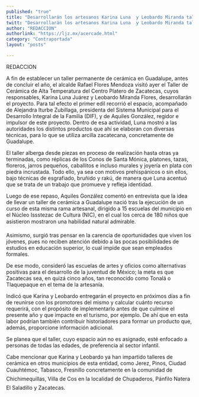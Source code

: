 ```yaml
---
published: "true"
title: "Desarrollarán los artesanos Karina Luna  y Leobardo Miranda taller de cerámica"
twitt: "Desarrollarán los artesanos Karina Luna  y Leobardo Miranda taller de cerámica"
author: "REDACCION"
authorlink: "https://ljz.mx/acercade.html"
category: "Contraportada"
layout: "posts"

---
```



  REDACCION



  A fin de establecer un taller permanente de cerámica en Guadalupe, antes de concluir el año, el alcalde Rafael Flores Mendoza visitó ayer el Taller de Cerámica de Alta Temperatura del Centro Platero de Zacatecas, cuyos responsables, Karina Luna Juárez y Leobardo Miranda Flores, desarrollarán el proyecto. Para tal efecto el primer edil recorrió el espacio, acompañado de Alejandra Iturbe Zubillaga, presidenta del Sistema Municipal para el Desarrollo Integral de la Familia (DIF), y de Aquiles González, regidor e impulsor de este proyecto. Dentro de esa actividad, Luna mostró a las autoridades los distintos productos que ahí se elaboran con diversas técnicas, para lo que se utiliza arcilla zacatecana, concretamente de Guadalupe.



  El taller alberga desde piezas en proceso de realización hasta otras ya terminadas, como réplicas de los Conos de Santa Mónica, platones, tazas, floreros, jarros pequeños, caballitos e incluso murales y joyería en plata con piedra incrustada. Todo ello, ya sea con motivos prehispánicos o sin ellos, bajo técnicas de esgrafiado, bruñido y rakú, de manera que Luna acentuó que se trata de un trabajo que promueve y refleja identidad.



  Luego de ese repaso, Aquiles González comentó en entrevista que la idea de llevar un taller de cerámica a Guadalupe nació tras la ejecución de un curso de esta misma rama artesanal, dirigido a 15 escuelas del municipio en el Núcleo Issstezac de Cultura (NIC), en el cual los cerca de 180 niños que asistieron mostraron una habilidad natural admirable.



  Asimismo, surgió tras pensar en la carencia de oportunidades que viven los jóvenes, pues no reciben atención debido a las pocas posibilidades de estudios en educación superior, lo cual impide que sean empleados formales.



  De ese modo, consideró las escuelas de artes y oficios como alternativas positivas para el desarrollo de la juventud de México; la meta es que Zacatecas sea, en quizá cinco años, tan reconocido como Tonalá o Tlaquepaque en el tema de la artesanía.



  Indicó que Karina y Leobardo entregarán el proyecto en próximos días a fin de reunirse con los promotores del mismo y calcular cuánto recurso requerirá, con el propósito de implementarlo antes de que culmine el presente año y que impacte en el turismo, por ejemplo. De ahí que en esta labor podrían también contribuir historiadores para formar un producto que, además, proporcione información adicional.



  Se planea que el taller, cuyo espacio aún no es asignado, esté enfocado a personas de todas las edades, de preferencia al sector infantil.



  Cabe mencionar que Karina y Leobardo ya han impartido talleres de cerámica en otros municipios de esta entidad, como Jerez, Pinos, Ciudad Cuauhtémoc, Tabasco, Fresnillo concretamente en la comunidad de Chichimequillas, Villa de Cos en la localidad de Chupaderos, Pánfilo Natera El Saladillo y Zacatecas.

